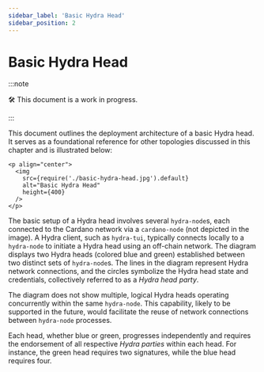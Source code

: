 ```yaml
---
sidebar_label: 'Basic Hydra Head'
sidebar_position: 2
---
```


# Basic Hydra Head

:::note

:hammer_and_wrench: This document is a work in progress.

:::

This document outlines the deployment architecture of a basic Hydra head. It serves as a foundational reference for other topologies discussed in this chapter and is illustrated below:

```mdx-code-block
<p align="center">
  <img
    src={require('./basic-hydra-head.jpg').default}
    alt="Basic Hydra Head"
    height={400}
  />
</p>
```

The basic setup of a Hydra head involves several `hydra-node`s, each connected to the Cardano network via a `cardano-node` (not depicted in the image). A Hydra client, such as `hydra-tui`, typically connects locally to a `hydra-node` to initiate a Hydra head using an off-chain network. The diagram displays two Hydra heads (colored blue and green) established between two distinct sets of `hydra-node`s. The lines in the diagram represent Hydra network connections, and the circles symbolize the Hydra head state and credentials, collectively referred to as a *Hydra head party*.

The diagram does not show multiple, logical Hydra heads operating concurrently within the same `hydra-node`. This capability, likely to be supported in the future, would facilitate the reuse of network connections between `hydra-node` processes.

Each head, whether blue or green, progresses independently and requires the endorsement of all respective *Hydra parties* within each head. For instance, the green head requires two signatures, while the blue head requires four.